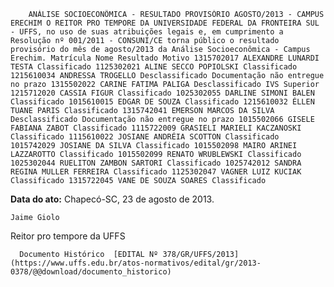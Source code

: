        ANÁLISE SOCIOECONÔMICA - RESULTADO PROVISÓRIO AGOSTO/2013 - CAMPUS ERECHIM O REITOR PRO TEMPORE DA UNIVERSIDADE FEDERAL DA FRONTEIRA SUL - UFFS, no uso de suas atribuições legais e, em cumprimento a Resolução nº 001/2011 - CONSUNI/CE torna público o resultado provisório do mês de agosto/2013 da Análise Socioeconômica - Campus Erechim. Matrícula Nome Resultado Motivo 1315702017 ALEXANDRE LUNARDI TESTA Classificado 1125302021 ALINE SECCO POPIOLSKI Classificado 1215610034 ANDRESSA TROGELLO Desclassificado Documentação não entregue no prazo 1315502022 CARINE FATIMA PALIGA Desclassificado IVS Superior 1215712020 CASSIA FIGUR Classificado 1025302055 DARLINE SIMONI BALEN Classificado 1015610015 EDGAR DE SOUZA Classificado 1215610032 ÉLLEN TUANE PARIS Classificado 1315742041 EMERSON MARCOS DA SILVA Desclassificado Documentação não entregue no prazo 1015502066 GISELE FABIANA ZABOT Classificado 1115722009 GRASIELI MARIELI KACZANOSKI Classificado 1115610022 JOSIANE ANDRÉIA SCOTTON Classificado 1015742029 JOSIANE DA SILVA Classificado 1015502098 MAIRO ARINEI LAZZAROTTO Classificado 1015502099 RENATO WRUBLEWSKI Classificado 1025302044 RUELITON ZAMBON SARTORI Classificado 1025742012 SANDRA REGINA MULLER FERREIRA Classificado 1125302047 VAGNER LUIZ KUCIAK Classificado 1315722045 VANE DE SOUZA SOARES Classificado 

   **Data do ato:** Chapecó-SC, 23 de agosto de 2013.   
 

    Jaime Giolo   
 Reitor pro tempore da UFFS 

      Documento Histórico  [EDITAL Nº 378/GR/UFFS/2013](https://www.uffs.edu.br/atos-normativos/edital/gr/2013-0378/@@download/documento_historico)     
      